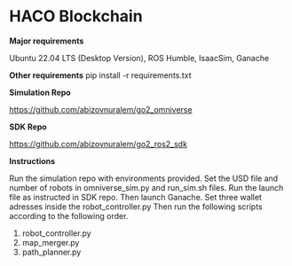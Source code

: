 # HACO Blockchain

**Major requirements**

Ubuntu 22.04 LTS (Desktop Version), ROS Humble, IsaacSim, Ganache

**Other requirements**
pip install -r requirements.txt


**Simulation Repo**

https://github.com/abizovnuralem/go2_omniverse

**SDK Repo**

https://github.com/abizovnuralem/go2_ros2_sdk

**Instructions**

Run the simulation repo with environments provided. Set the USD file and number of robots in omniverse_sim.py and run_sim.sh files.
Run the launch file as instructed in SDK repo. 
Then launch Ganache. Set three wallet adresses inside the robot_controller.py 
Then run the following scripts according to the following order.

1) robot_controller.py
2) map_merger.py
3) path_planner.py



